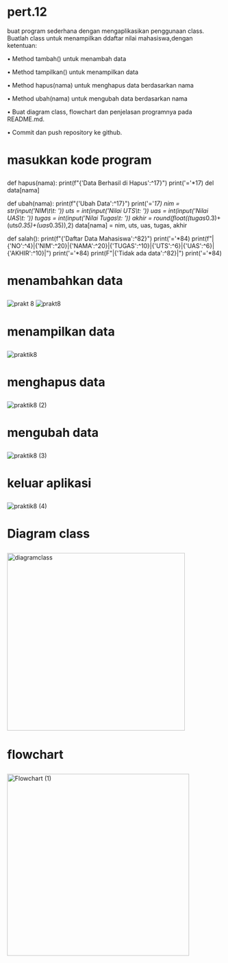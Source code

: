 # pert.12
<p>buat program sederhana dengan mengaplikasikan penggunaan class.
Buatlah class untuk menampilkan ddaftar nilai mahasiswa,dengan ketentuan:</p>
<p>• Method tambah() untuk menambah data</p>
<p>• Method tampilkan() untuk menampilkan data</p>
<p>• Method hapus(nama) untuk menghapus data berdasarkan nama</p>
<p>• Method ubah(nama) untuk mengubah data berdasarkan nama</p>
<p>• Buat diagram class, flowchart dan penjelasan programnya pada
README.md.</p>
<p>• Commit dan push repository ke github.</p>

# <p>masukkan kode program</p>

def hapus(nama):
    print(f"{'Data Berhasil di Hapus':^17}")
    print('='*17)
    del data[nama]

def ubah(nama):
    print(f"{'Ubah Data':^17}")
    print('='*17)
    nim = str(input('NIM\t\t: ')) 
    uts = int(input('Nilai UTS\t: '))
    uas = int(input('Nilai UAS\t: '))
    tugas = int(input('Nilai Tugas\t: '))
    akhir = round(float((tugas*0.3)+(uts*0.35)+(uas*0.35)),2)
    data[nama] = nim, uts, uas, tugas, akhir

def salah():
    print(f"{'Daftar Data Mahasiswa':^82}")
    print('='*84)
    print(f"|{'NO':^4}|{'NIM':^20}|{'NAMA':^20}|{'TUGAS':^10}|{'UTS':^6}|{'UAS':^6}|{'AKHIR':^10}|")
    print('='*84)
    print(F"|{'Tidak ada data':^82}|")
    print('='*84)
    
# <p>menambahkan data</p>

![prakt 8](https://github.com/endangsirait/pert.12/assets/148036197/e0e17ec7-7156-4963-8b39-53d480c79420)
![prakt8](https://github.com/endangsirait/pert.12/assets/148036197/00500416-e0ba-40f3-b30d-aebff3b6cd5a)

# <p> menampilkan data</p>

![praktik8](https://github.com/endangsirait/pert.12/assets/148036197/c5f830c8-2d41-49d0-89af-f9f64c64fecf)

# <p> menghapus data</p>

![praktik8 (2)](https://github.com/endangsirait/pert.12/assets/148036197/51223638-4819-48a3-915b-ace449b30355)

# <p> mengubah data</p>

![praktik8 (3)](https://github.com/endangsirait/pert.12/assets/148036197/e6bcd3e9-0702-4ce4-b565-5373108b5feb)

# <p> keluar aplikasi</p>

![praktik8 (4)](https://github.com/endangsirait/pert.12/assets/148036197/88d67a8e-f4f0-4c55-8d56-64fe4d9dfead)

# <p> Diagram class</p>

<img width="415" alt="diagramclass" src="https://github.com/endangsirait/pert.12/assets/148036197/a10ce3aa-0e54-47c6-bd67-560f83871e26">

# <p> flowchart</p>

<img width="425" alt="Flowchart (1)" src="https://github.com/endangsirait/pert.12/assets/148036197/4b1109f3-735e-4d28-b35e-8d490dbc41c5">

